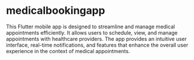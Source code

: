 # medicalbookingapp
 This Flutter mobile app is designed to streamline and manage medical appointments efficiently. It allows users to schedule, view, and manage appointments with healthcare providers. The app provides an intuitive user interface, real-time notifications, and features that enhance the overall user experience in the context of medical appointments.
